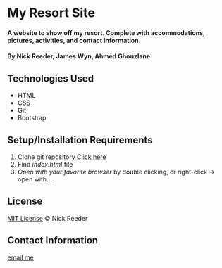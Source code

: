 # My Resort Site

#### A website to show off my resort. Complete with accommodations, pictures, activities, and contact information.

#### By Nick Reeder, James Wyn, Ahmed Ghouzlane

## Technologies Used

* HTML
* CSS
* Git
* Bootstrap

## Setup/Installation Requirements

1. Clone git repository [Click here](https://github.com/reeder32/my-resort-website.git)
2. Find _index.html_ file
3. _Open with your favorite browser_ by double clicking, or right-click -> open with...



## License

[MIT License](https://opensource.org/licenses/MIT)
&copy; Nick Reeder

## Contact Information

[email me](mailto:nickreeder32@gmail.com)